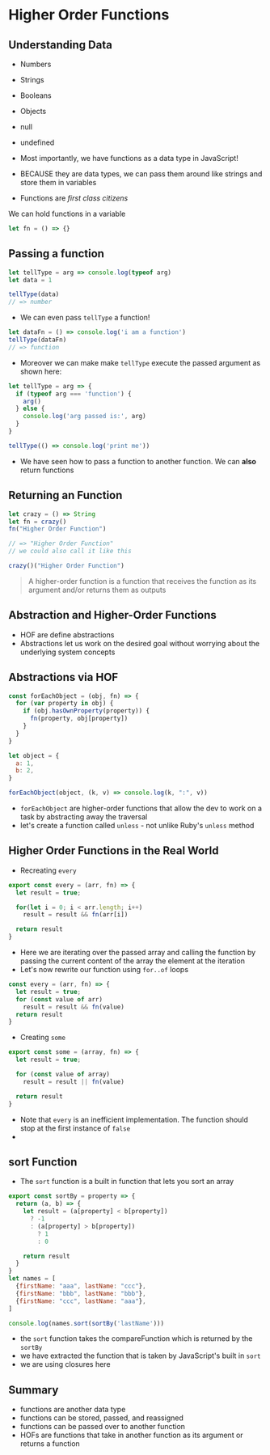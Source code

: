# Higher Order Functions

## Understanding Data

* Numbers
* Strings
* Booleans
* Objects
* null
* undefined

* Most importantly, we have functions as a data type in JavaScript!
* BECAUSE they are data types, we can pass them around like strings and store them in variables
* Functions are *first class citizens*

We can hold functions in a variable

```javascript
let fn = () => {}
```

## Passing a function

```javascript
let tellType = arg => console.log(typeof arg)
let data = 1

tellType(data)
// => number
```

* We can even pass `tellType` a function!

```javascript
let dataFn = () => console.log('i am a function')
tellType(dataFn)
// => function
```

* Moreover we can make make `tellType` execute the passed argument as shown here:

```javascript
let tellType = arg => {
  if (typeof arg === 'function') {
    arg()
  } else {
    console.log('arg passed is:', arg)
  }
}

tellType(() => console.log('print me'))
```

* We have seen how to pass a function to another function. We can **also** return functions

## Returning an Function

```javascript
let crazy = () => String
let fn = crazy()
fn("Higher Order Function")

// => "Higher Order Function"
// we could also call it like this

crazy()("Higher Order Function")

```

> A higher-order function is a function that receives the function as its argument and/or returns them as outputs

## Abstraction and Higher-Order Functions

* HOF are define abstractions
* Abstractions let us work on the desired goal without worrying about the underlying system concepts

## Abstractions via HOF

```javascript
const forEachObject = (obj, fn) => {
  for (var property in obj) {
    if (obj.hasOwnProperty(property)) {
      fn(property, obj[property])
    }
  }
}

let object = {
  a: 1,
  b: 2,
}

forEachObject(object, (k, v) => console.log(k, ":", v))
```

* `forEachObject` are higher-order functions that allow the dev to work on a task by abstracting away the traversal
* let's create a function called `unless` - not unlike Ruby's `unless` method

## Higher Order Functions in the Real World

* Recreating `every`

```javascript
export const every = (arr, fn) => {
  let result = true;

  for(let i = 0; i < arr.length; i++)
    result = result && fn(arr[i])

  return result
}
```

* Here we are iterating over the passed array and calling the function by passing the current content of the array the element at the iteration
* Let's now rewrite our function using `for..of` loops

```javascript
const every = (arr, fn) => {
  let result = true;
  for (const value of arr)
    result = result && fn(value)
  return result
}
```
* Creating `some`

```javascript
export const some = (array, fn) => {
  let result = true;

  for (const value of array)
    result = result || fn(value)

  return result
}
```

* Note that `every` is an inefficient implementation. The function should stop at the first instance of `false`
*

## sort Function

* The `sort` function is a built in function that lets you sort an array


```javascript
export const sortBy = property => {
  return (a, b) => {
    let result = (a[property] < b[property])
      ? -1
      : (a[property] > b[property])
        ? 1
        : 0

    return result
  }
}
let names = [
  {firstName: "aaa", lastName: "ccc"},
  {firstName: "bbb", lastName: "bbb"},
  {firstName: "ccc", lastName: "aaa"},
]

console.log(names.sort(sortBy('lastName')))
```

* the `sort` function takes the compareFunction which is returned by the `sortBy`
* we have extracted the function that is taken by JavaScript's built in `sort`
* we are using closures here

## Summary

* functions are another data type
* functions can be stored, passed, and reassigned
* functions can be passed over to another function
* HOFs are functions that take in another function as its argument or returns a function

